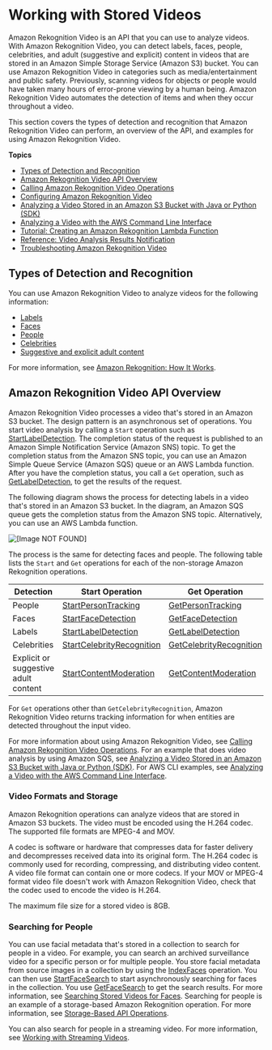 # Working with Stored Videos<a name="video"></a>

Amazon Rekognition Video is an API that you can use to analyze videos\. With Amazon Rekognition Video, you can detect labels, faces, people, celebrities, and adult \(suggestive and explicit\) content in videos that are stored in an Amazon Simple Storage Service \(Amazon S3\) bucket\. You can use Amazon Rekognition Video in categories such as media/entertainment and public safety\. Previously, scanning videos for objects or people would have taken many hours of error\-prone viewing by a human being\. Amazon Rekognition Video automates the detection of items and when they occur throughout a video\.

This section covers the types of detection and recognition that Amazon Rekognition Video can perform, an overview of the API, and examples for using Amazon Rekognition Video\.

**Topics**
+ [Types of Detection and Recognition](#video-recognition-types)
+ [Amazon Rekognition Video API Overview](#video-api-overview)
+ [Calling Amazon Rekognition Video Operations](api-video.md)
+ [Configuring Amazon Rekognition Video](api-video-roles.md)
+ [Analyzing a Video Stored in an Amazon S3 Bucket with Java or Python \(SDK\)](video-analyzing-with-sqs.md)
+ [Analyzing a Video with the AWS Command Line Interface](video-cli-commands.md)
+ [Tutorial: Creating an Amazon Rekognition Lambda Function](stored-video-lambda.md)
+ [Reference: Video Analysis Results Notification](video-notification-payload.md)
+ [Troubleshooting Amazon Rekognition Video](video-troubleshooting.md)

## Types of Detection and Recognition<a name="video-recognition-types"></a>

You can use Amazon Rekognition Video to analyze videos for the following information:
+ [Labels](labels.md)
+ [Faces](faces.md)
+ [People](persons.md)
+ [Celebrities](celebrities.md)
+ [Suggestive and explicit adult content](moderation.md)

For more information, see [Amazon Rekognition: How It Works](how-it-works.md)\.

## Amazon Rekognition Video API Overview<a name="video-api-overview"></a>

Amazon Rekognition Video processes a video that's stored in an Amazon S3 bucket\. The design pattern is an asynchronous set of operations\. You start video analysis by calling a `Start` operation such as [StartLabelDetection](API_StartLabelDetection.md)\. The completion status of the request is published to an Amazon Simple Notification Service \(Amazon SNS\) topic\. To get the completion status from the Amazon SNS topic, you can use an Amazon Simple Queue Service \(Amazon SQS\) queue or an AWS Lambda function\. After you have the completion status, you call a `Get` operation, such as [GetLabelDetection](API_GetLabelDetection.md), to get the results of the request\. 

The following diagram shows the process for detecting labels in a video that's stored in an Amazon S3 bucket\. In the diagram, an Amazon SQS queue gets the completion status from the Amazon SNS topic\. Alternatively, you can use an AWS Lambda function\. 

![\[Image NOT FOUND\]](http://docs.aws.amazon.com/rekognition/latest/dg/images/VideoRekognition.png)

The process is the same for detecting faces and people\. The following table lists the `Start` and `Get` operations for each of the non\-storage Amazon Rekognition operations\.


| Detection | Start Operation | Get Operation | 
| --- | --- | --- | 
|  People  |  [StartPersonTracking](API_StartPersonTracking.md)  |  [GetPersonTracking](API_GetPersonTracking.md)  | 
|  Faces  |  [StartFaceDetection](API_StartFaceDetection.md)  |  [GetFaceDetection](API_GetFaceDetection.md)  | 
|  Labels  |  [StartLabelDetection](API_StartLabelDetection.md)  |  [GetLabelDetection](API_GetLabelDetection.md)  | 
|  Celebrities  |  [StartCelebrityRecognition](API_StartCelebrityRecognition.md)  |  [GetCelebrityRecognition](API_GetCelebrityRecognition.md)  | 
|  Explicit or suggestive adult content  |  [StartContentModeration](API_StartContentModeration.md)  |  [GetContentModeration](API_GetContentModeration.md)  | 

For `Get` operations other than `GetCelebrityRecognition`, Amazon Rekognition Video returns tracking information for when entities are detected throughout the input video\. 

For more information about using Amazon Rekognition Video, see [Calling Amazon Rekognition Video Operations](api-video.md)\. For an example that does video analysis by using Amazon SQS, see [Analyzing a Video Stored in an Amazon S3 Bucket with Java or Python \(SDK\)](video-analyzing-with-sqs.md)\. For AWS CLI examples, see [Analyzing a Video with the AWS Command Line Interface](video-cli-commands.md)\.

### Video Formats and Storage<a name="video-storage-formats"></a>

Amazon Rekognition operations can analyze videos that are stored in Amazon S3 buckets\. The video must be encoded using the H\.264 codec\. The supported file formats are MPEG\-4 and MOV\. 

A codec is software or hardware that compresses data for faster delivery and decompresses received data into its original form\. The H\.264 codec is commonly used for recording, compressing, and distributing video content\. A video file format can contain one or more codecs\. If your MOV or MPEG\-4 format video file doesn't work with Amazon Rekognition Video, check that the codec used to encode the video is H\.264\.

The maximum file size for a stored video is 8GB\.

### Searching for People<a name="video-searching-persons-overview"></a>

You can use facial metadata that's stored in a collection to search for people in a video\. For example, you can search an archived surveillance video for a specific person or for multiple people\. You store facial metadata from source images in a collection by using the [IndexFaces](API_IndexFaces.md) operation\. You can then use [StartFaceSearch](API_StartFaceSearch.md) to start asynchronously searching for faces in the collection\. You use [GetFaceSearch](API_GetFaceSearch.md) to get the search results\. For more information, see [ Searching Stored Videos for Faces](procedure-person-search-videos.md)\. Searching for people is an example of a storage\-based Amazon Rekognition operation\. For more information, see [Storage\-Based API Operations](how-it-works-storage-non-storage.md#how-it-works-storage-based)\.

You can also search for people in a streaming video\. For more information, see [Working with Streaming Videos](streaming-video.md)\.